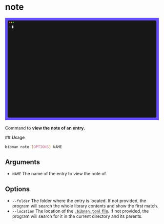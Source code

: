 # note

![GIF](../media/note.gif)

Command to **view the note of an entry.**

## Usage

```bash
bibman note [OPTIONS] NAME
```

## Arguments

* `NAME` The name of the entry to view the note of.

## Options

* `--folder` The folder where the entry is located. If not provided, the program will search the whole library contents and show the first match.
* `--location` The location of the [`.bibman.toml` file](../config-format/index.md). If not provided, the program will search for it in the current directory and its parents.